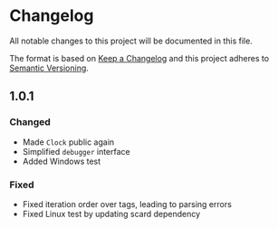 # Changelog

All notable changes to this project will be documented in this file.

The format is based on [Keep a Changelog](http://keepachangelog.com/en/1.0.0/)
and this project adheres to [Semantic Versioning](http://semver.org/spec/v2.0.0.html).

## 1.0.1

### Changed

- Made `Clock` public again
- Simplified `debugger` interface
- Added Windows test

### Fixed

- Fixed iteration order over tags, leading to parsing errors
- Fixed Linux test by updating scard dependency
